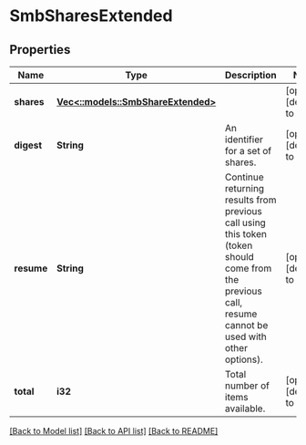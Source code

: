 # SmbSharesExtended

## Properties
Name | Type | Description | Notes
------------ | ------------- | ------------- | -------------
**shares** | [**Vec<::models::SmbShareExtended>**](SmbShareExtended.md) |  | [optional] [default to null]
**digest** | **String** | An identifier for a set of shares. | [optional] [default to null]
**resume** | **String** | Continue returning results from previous call using this token (token should come from the previous call, resume cannot be used with other options). | [optional] [default to null]
**total** | **i32** | Total number of items available. | [optional] [default to null]

[[Back to Model list]](../README.md#documentation-for-models) [[Back to API list]](../README.md#documentation-for-api-endpoints) [[Back to README]](../README.md)


